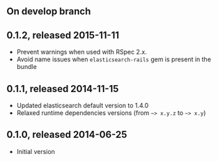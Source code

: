 ## On develop branch

## 0.1.2, released 2015-11-11

* Prevent warnings when used with RSpec 2.x.
* Avoid name issues when `elasticsearch-rails` gem is present in the bundle

## 0.1.1, released 2014-11-15

* Updated elasticsearch default version to 1.4.0
* Relaxed runtime dependencies versions (from `~> x.y.z` to `~> x.y`)

## 0.1.0, released 2014-06-25

* Initial version
